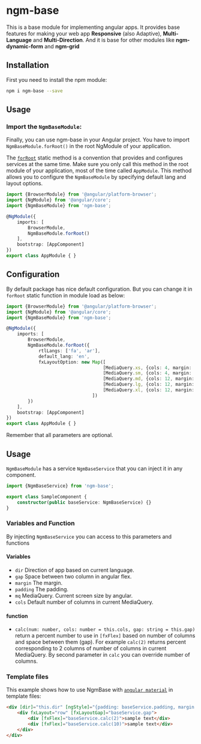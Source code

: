 # ngm-base
This is a base module for implementing angular apps.
It provides base features for making your web app **Responsive** (also Adaptive), **Multi-Language** and **Multi-Direction**.
And it is base for other modules like **ngm-dynamic-form** and **ngm-grid**

## Installation
First you need to install the npm module:
```sh
npm i ngm-base --save
```
## Usage
### Import the `NgmBaseModule`:
Finally, you can use ngm-base in your Angular project. You have to import `NgmBaseModule.forRoot()` in the root NgModule of your application.

The [`forRoot`](https://angular.io/api/router/RouterModule#forroot) static method is a convention that provides and configures services at the same time.
Make sure you only call this method in the root module of your application, most of the time called `AppModule`.
This method allows you to configure the `NgmBaseModule` by specifying default lang and layout options.

```ts
import {BrowserModule} from '@angular/platform-browser';
import {NgModule} from '@angular/core';
import {NgmBaseModule} from 'ngm-base';

@NgModule({
    imports: [
        BrowserModule,
        NgmBaseModule.forRoot()
    ],
    bootstrap: [AppComponent]
})
export class AppModule { }
```
## Configuration
By default package has nice default configuration. But you can change it in `forRoot` static function in module load as below:
```ts
import {BrowserModule} from '@angular/platform-browser';
import {NgModule} from '@angular/core';
import {NgmBaseModule} from 'ngm-base';

@NgModule({
    imports: [
        BrowserModule,
        NgmBaseModule.forRoot({
            rtlLangs: ['fa', 'ar'],
            default_lang: 'en',
            fxLayoutOption: new Map([
                                    [MediaQuery.xs, {cols: 4, margin: '5.6%', padding: '5.6%', gap: '6.4%'}],
                                    [MediaQuery.sm, {cols: 4, margin: '5.6%', padding: '5.6%', gap: '6.4%'}],
                                    [MediaQuery.md, {cols: 12, margin: '2.5%', padding: '2.5%', gap: '2.5%'}],
                                    [MediaQuery.lg, {cols: 12, margin: '2.5%', padding: '2.5%', gap: '2.5%'}],
                                    [MediaQuery.xl, {cols: 12, margin: '2.5%', padding: '2.5%', gap: '2.5%'}]
                                ])        
        })
    ],
    bootstrap: [AppComponent]
})
export class AppModule { }
```
Remember that all parameters are optional. 
## Usage
`NgmBaseModule` has a service `NgmBaseService` that you can inject it in any component.

```ts
import {NgmBaseService} from 'ngm-base';

export class SampleComponent {
    constructor(public baseService: NgmBaseService) {}
}
```
### Variables and Function
By injecting `NgmBaseService` you can access to this parameters and functions
#### Variables
* `dir` Direction of app based on current language.
* `gap` Space between two column in angular flex.
* `margin` The margin.
* `padding` The padding.
* `mq` MediaQuery. Current screen size by angular.
* `cols` Default number of columns in current MediaQuery.
#### function
* `calc(num: number, cols: number = this.cols, gap: string = this.gap)`
return a percent number to use in `[fxFlex]` based on number of columns and space between them (gap).
For example `calc(2)` returns percent corresponding to 2 columns of number of columns in current MediaQuery.
By second parameter in `calc` you can override number of columns.

### Template files
This example shows how to use NgmBase with [`angular material`](https://material.angular.io/) in template files:
```html
<div [dir]="this.dir" [ngStyle]="{padding: baseService.padding, margin: baseService.margin}">
    <div fxLayout="row" [fxLayoutGap]="baseService.gap">
        <div [fxFlex]="baseService.calc(2)">sample text</div>
        <div [fxFlex]="baseService.calc(10)">sample text</div>
    </div>
</div>
```